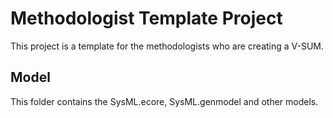 Methodologist Template Project
==============================
This project is a template for the methodologists who are creating a V-SUM.


Model
-----
This folder contains the SysML.ecore, SysML.genmodel and other models. 


